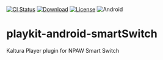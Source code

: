 [![CI Status](https://travis-ci.org/kaltura/playkit-android-smartSwitch.svg?branch=develop)](https://travis-ci.org/kaltura/playkit-android-smartSwitch)
[![Download](https://img.shields.io/maven-central/v/com.kaltura.playkit/smartswitchplugin?label=Download)](https://search.maven.org/artifact/com.kaltura.playkit/smartswitchplugin)
[![License](https://img.shields.io/badge/license-AGPLv3-black.svg)](https://github.com/kaltura/playkit-android-smartSwitch/blob/develop/LICENSE)
![Android](https://img.shields.io/badge/platform-android-green.svg)

# playkit-android-smartSwitch
Kaltura Player plugin for NPAW Smart Switch
